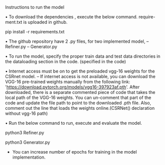 Instructions to run the model

• To download the dependencies , execute the below command. require-ment.txt is uploaded in github.

pip install -r requirements.txt


• The github repository have 2 .py files, for two implemented model,
– Refiner.py
– Generator.py

• To run the model, specify the proper train data and test data directories in the dataloading section in the code. (specified in the code)

• Internet access must be on to get the preloaded vgg-16 weights for the CSRnet model.
– If internet access is not available, you can download the VGG-16 pre-trained weights manually from the following link: 'https://download.pytorch.org/models/vgg16-397923af.pth'. After downloaded, there is a separate commented piece of code that takes the local path of the VGG-16 weights. You can un-comment that part of the code and update the file path to point to the downloaded .pth file. Also, comment out the line that loads the weights online.(CSRNet() declaration without vgg-16 path)

• Run the below command to run, execute and evaluate the model.

 python3 Refiner.py

 python3 Generator.py

- You can increase number of epochs for training in the model implementation.
